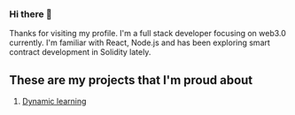 ### Hi there 👋

Thanks for visiting my profile. I'm a full stack developer focusing on web3.0 currently. I'm familiar with React, Node.js and has been exploring smart contract development in Solidity lately.

## These are my projects that I'm proud about

1. [Dynamic learning](https://dl-next.herokuapp.com/workbook/5f7b2e204f79be001765eda9)
